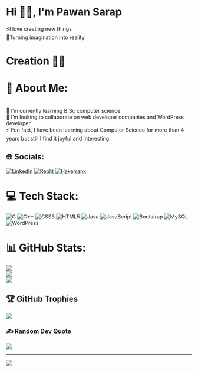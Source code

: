 
# Hi 👋🏻, I'm Pawan Sarap <br>
⚡I love creating new things <br>
🚀Turning imagination into reality 
# Creation 👨‍💻


# 💫 About Me:
<br> 🌱 I’m currently learning B.Sc computer science <br>💞️ I’m looking to collaborate on web developer companies and WordPress developer <br>⚡ Fun fact, I have been learning about Computer Science for more than 4 years but still I find it joyful and interesting.<br>    


## 🌐 Socials:
[![LinkedIn](https://img.shields.io/badge/LinkedIn-%230077B5.svg?logo=linkedin&logoColor=white)](https://linkedin.com/in/https://www.linkedin.com/in/pawan-sarap-872694252/) 
[![Replit](https://img.shields.io/badge/Replit-%23E34F26.svg?logo=Replit&logoColor=white)](https://replit.com/@pawansarap/) 
[![Hakerrank](https://img.shields.io/badge/Hakerrank-%23009639.svg?logo=Replit&logoColor=white)](https://www.hackerrank.com/pawansarap519) 

# 💻 Tech Stack:
![C](https://img.shields.io/badge/c-%2300599C.svg?style=for-the-badge&logo=c&logoColor=white) ![C++](https://img.shields.io/badge/c++-%2300599C.svg?style=for-the-badge&logo=c%2B%2B&logoColor=white) ![CSS3](https://img.shields.io/badge/css3-%231572B6.svg?style=for-the-badge&logo=css3&logoColor=white) ![HTML5](https://img.shields.io/badge/html5-%23E34F26.svg?style=for-the-badge&logo=html5&logoColor=white) ![Java](https://img.shields.io/badge/java-%23ED8B00.svg?style=for-the-badge&logo=java&logoColor=white) ![JavaScript](https://img.shields.io/badge/javascript-%23323330.svg?style=for-the-badge&logo=javascript&logoColor=%23F7DF1E) ![Bootstrap](https://img.shields.io/badge/bootstrap-%23563D7C.svg?style=for-the-badge&logo=bootstrap&logoColor=white) ![MySQL](https://img.shields.io/badge/mysql-%2300f.svg?style=for-the-badge&logo=mysql&logoColor=white) ![WordPress](https://img.shields.io/badge/wordpress-%23009639.svg?style=for-the-badge&logo=wordpress&logoColor=white)

# 📊 GitHub Stats:
![](https://github-readme-stats.vercel.app/api?username=pawansarap&theme=dark&hide_border=false&include_all_commits=true&count_private=false)<br/>
![](https://github-readme-streak-stats.herokuapp.com/?user=pawansarap&theme=dark&hide_border=false)<br/>
![](https://github-readme-stats.vercel.app/api/top-langs/?username=pawansarap&theme=dark&hide_border=false&include_all_commits=true&count_private=false&layout=compact)

## 🏆 GitHub Trophies
![](https://github-profile-trophy.vercel.app/?username=pawansarap&theme=onestar&no-frame=false&no-bg=false&margin-w=4)

### ✍️ Random Dev Quote
![](https://quotes-github-readme.vercel.app/api?type=horizontal&theme=radical)

---
[![](https://visitcount.itsvg.in/api?id=pawansarap&icon=0&color=0)](https://visitcount.itsvg.in)

<!-- Proudly created with GPRM ( https://gprm.itsvg.in ) -->
